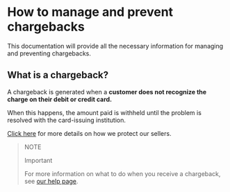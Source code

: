 # How to manage and prevent chargebacks

This documentation will provide all the necessary information for managing and preventing chargebacks.

## What is a chargeback?

A chargeback is generated when a **customer does not recognize the charge on their debit or credit card.**

When this happens, the amount paid is withheld until the problem is resolved with the card-issuing institution. 

[Click here](https://www.mercadopago[FAKER][URL][DOMAIN]/ajuda/Como-protegemos-os-vendedores_500) for more details on how we protect our sellers.

> NOTE
>
> Important
>
> For more information on what to do when you receive a chargeback, see [our help page](https://www.mercadopago[FAKER][URL][DOMAIN]/ajuda/reclamacao-comprador_583).
